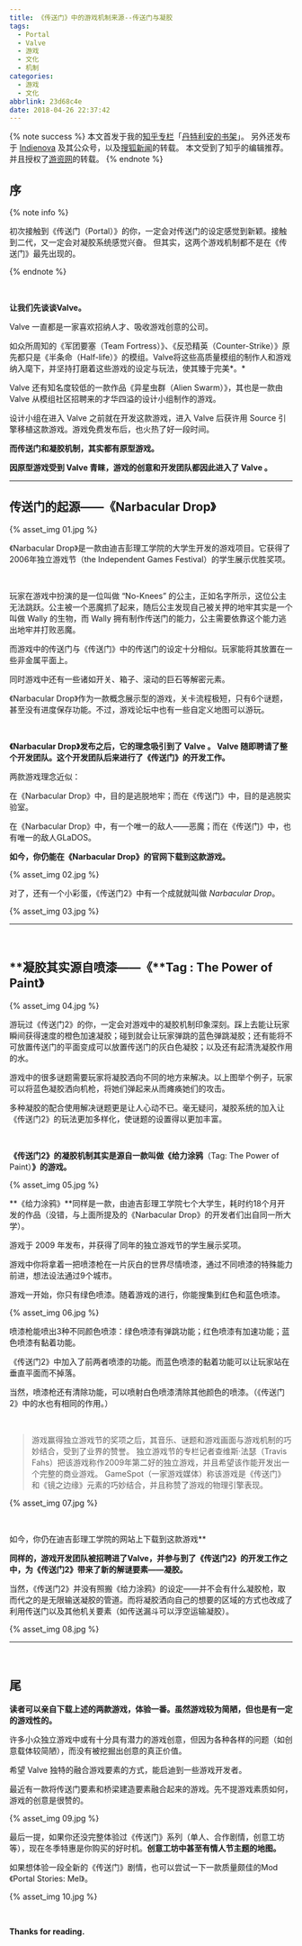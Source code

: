 ```yaml
---
title: 《传送门》中的游戏机制来源--传送门与凝胶
tags:
  - Portal
  - Valve
  - 游戏
  - 文化
  - 机制
categories:
  - 游戏
  - 文化
abbrlink: 23d68c4e
date: 2018-04-26 22:37:42
---
```

{% note success %} 
本文首发于我的[知乎专栏](https://zhuanlan.zhihu.com/p/32375870)「[丹特利安的书架](https://zhuanlan.zhihu.com/Dantarian)」。
另外还发布于 [Indienova](https://indienova.com/indie-game-news/portal-related-indie-games/) 及其公众号，以及[搜狐新闻](http://www.sohu.com/a/215429090_485902)的转载。
本文受到了知乎的编辑推荐。并且授权了[游资网](http://www.gameres.com/796272.html)的转载。
{% endnote %}


## **序**

{% note info %} 

初次接触到《传送门（Portal）》的你，一定会对传送门的设定感觉到新颖。接触到二代，又一定会对凝胶系统感觉兴奋。
但其实，这两个游戏机制都不是在《传送门》最先出现的。

 {% endnote %}

<br />

**让我们先谈谈Valve。**

Valve 一直都是一家喜欢招纳人才、吸收游戏创意的公司。

如众所周知的《军团要塞（Team Fortress）》、《反恐精英（Counter-Strike）》原先都只是《半条命（Half-life）》的模组。Valve将这些高质量模组的制作人和游戏纳入麾下，并坚持打磨着这些游戏的设定与玩法，使其臻于完美*。*

Valve 还有知名度较低的一款作品《异星虫群（Alien Swarm）》，其也是一款由 Valve 从模组社区招聘来的才华四溢的设计小组制作的游戏。

设计小组在进入 Valve 之前就在开发这款游戏，进入 Valve 后获许用 Source 引擎移植这款游戏。游戏免费发布后，也火热了好一段时间。

**而传送门和凝胶机制，其实都有原型游戏。**

**因原型游戏受到 Valve 青睐，游戏的创意和开发团队都因此进入了 Valve 。**

<!-- more -->



---



## **传送门的起源——《Narbacular Drop》**

 {% asset_img 01.jpg %}



《Narbacular Drop》是一款由迪吉彭理工学院的大学生开发的游戏项目。它获得了2006年独立游戏节（the Independent Games Festival）的学生展示优胜奖项。

<br />

玩家在游戏中扮演的是一位叫做 “No-Knees” 的公主，正如名字所示，这位公主无法跳跃。公主被一个恶魔抓了起来，随后公主发现自己被关押的地牢其实是一个叫做 Wally 的生物，而 Wally 拥有制作传送门的能力，公主需要依靠这个能力逃出地牢并打败恶魔。

而游戏中的传送门与《传送门》中的传送门的设定十分相似。玩家能将其放置在一些非金属平面上。

同时游戏中还有一些诸如开关、箱子、滚动的巨石等解密元素。

《Narbacular Drop》作为一款概念展示型的游戏，关卡流程极短，只有6个谜题，甚至没有进度保存功能。不过，游戏论坛中也有一些自定义地图可以游玩。

<br />

**《Narbacular Drop》发布之后，它的理念吸引到了 Valve 。 Valve 随即聘请了整个开发团队。这个开发团队后来进行了《传送门》的开发工作。**

两款游戏理念近似：

在《Narbacular Drop》中，目的是逃脱地牢；而在《传送门》中，目的是逃脱实验室。

在《Narbacular Drop》中，有一个唯一的敌人——恶魔；而在《传送门》中，也有唯一的敌人GLaDOS。

**如今，你仍能在《Narbacular Drop》的官网下载到这款游戏。**

 {% asset_img 02.jpg %}


对了，还有一个小彩蛋，《传送门2》中有一个成就就叫做 *Narbacular Drop*。

 {% asset_img 03.jpg %}

------

<br />

## **凝胶其实源自喷漆——《**Tag : The Power of Paint》

 {% asset_img 04.jpg %}

游玩过《传送门2》的你，一定会对游戏中的凝胶机制印象深刻。踩上去能让玩家瞬间获得速度的橙色加速凝胶；碰到就会让玩家弹跳的蓝色弹跳凝胶；还有能将不可放置传送门的平面变成可以放置传送门的灰白色凝胶；以及还有起清洗凝胶作用的水。

游戏中的很多谜题需要玩家将凝胶洒向不同的地方来解决。以上图举个例子，玩家可以将蓝色凝胶洒向机枪，将她们弹起来从而瘫痪她们的攻击。

多种凝胶的配合使用解决谜题更是让人心动不已。毫无疑问，凝胶系统的加入让《传送门2》的玩法更加多样化，使谜题的设置得以更加丰富。

<br />

**《传送门2》的凝胶机制其实是源自一款叫做《给力涂鸦**（Tag: The Power of Paint）**》的游戏。**

 {% asset_img 05.jpg %}

**《给力涂鸦》**同样是一款，由迪吉彭理工学院七个大学生，耗时约18个月开发的作品（没错，与上面所提及的《Narbacular Drop》的开发者们出自同一所大学）。

游戏于 2009 年发布，并获得了同年的独立游戏节的学生展示奖项。

游戏中你将拿着一把喷漆枪在一片灰白的世界尽情喷漆，通过不同喷漆的特殊能力前进，想法设法通过9个城市。

游戏一开始，你只有绿色喷漆。随着游戏的进行，你能搜集到红色和蓝色喷漆。

 {% asset_img 06.jpg %}

喷漆枪能喷出3种不同颜色喷漆：绿色喷漆有弹跳功能；红色喷漆有加速功能；蓝色喷漆有黏着功能。

《传送门2》中加入了前两者喷漆的功能。而蓝色喷漆的黏着功能可以让玩家站在垂直平面而不掉落。

当然，喷漆枪还有清除功能，可以喷射白色喷漆清除其他颜色的喷漆。（《传送门2》中的水也有相同的作用。）

<br />

> 游戏赢得独立游戏节的奖项之后，其音乐、谜题和游戏画面与游戏机制的巧妙结合，受到了业界的赞誉。
> 独立游戏节的专栏记者查维斯·法瑟（Travis Fahs）把该游戏称作2009年第二好的独立游戏，并且希望该作能开发出一个完整的商业游戏。
> GameSpot（一家游戏媒体）称该游戏是《传送门》和《镜之边缘》元素的巧妙结合，并且称赞了游戏的物理引擎表现。

 {% asset_img 07.jpg %}

<br />

如今，你仍在迪吉彭理工学院的网站上下载到这款游戏**

**同样的，游戏开发团队被招聘进了Valve，并参与到了《传送门2》的开发工作之中，为《传送门2》带来了新的解谜要素——凝胶。**

当然，《传送门2》并没有照搬《给力涂鸦》的设定——并不会有什么凝胶枪，取而代之的是无限输送凝胶的管道。而将凝胶洒向自己的想要的区域的方式也改成了利用传送门以及其他机关要素（如传送漏斗可以浮空运输凝胶）。

 {% asset_img 08.jpg %}

------

<br />

## 尾

**读者可以亲自下载上述的两款游戏，体验一番。虽然游戏较为简陋，但也是有一定的游戏性的。**

许多小众独立游戏中或有十分具有潜力的游戏创意，但因为各种各样的问题（如创意载体较简陋），而没有被挖掘出创意的真正价值。

希望 Valve 独特的融合游戏要素的方式，能启迪到一些游戏开发者。

最近有一款将传送门要素和桥梁建造要素融合起来的游戏。先不提游戏素质如何，游戏的创意是很赞的。

 {% asset_img 09.jpg %}

最后一提，如果你还没完整体验过《传送门》系列（单人、合作剧情，创意工坊等），现在冬季特惠是你购买的好时机。**创意工坊中甚至有情人节主题的地图。**

如果想体验一段全新的《传送门》剧情，也可以尝试一下一款质量颇佳的Mod 《Portal Stories: Mel》。

 {% asset_img 10.jpg %}

<br />

**Thanks for reading.**